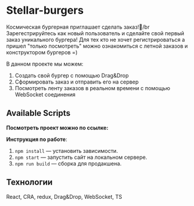 # Stellar-burgers

Космическая бургерная приглашает сделать заказ!🍔/br
Зарегестрируйтесь как новый пользователь и сделайте свой первый заказ уникального бургера!
Для тех кто не хочет регистрироваться а пришел "только посмотреть" можно ознакомиться с летной заказов и конструктором бургеров =)

В данном проекте мы можем:
1. Cоздать свой бургер с помощью Drag&Drop
2. Сформировать заказ и отправить его на сервер
3. Посмотреть ленту заказов в реальном времени с помощью WebSocket соединения

## Available Scripts

**Посмотреть проект можно по ссылке:**

**Инструкция по работе**:
1. `npm install` — установить зависимости.
2. `npm start` — запустить сайт на локальном сервере.
3. `npm run build` — сборка для продакшена.

## Технологии
React, CRA, redux, Drag&Drop, WebSocket, TS
